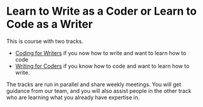 # Learn to Write as a Coder or Learn to Code as a Writer

This is course with two tracks.

* [Coding for Writers](./coding-for-writers.md) if you now how to write and want to learn how to code
* [Writing for Coders](./writing-for-coders.md) if you know how to code and want to learn how to write.

The tracks are run in parallel and share weekly meetings. You will get guidance from our team, and you will also assist people in the other track who are learning what you already have expertise in.


